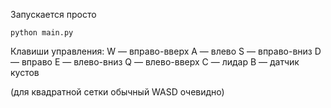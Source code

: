 Запускается просто

```
python main.py
```

Клавиши управления:
W — вправо-вверх
A — влево 
S — вправо-вниз
D — вправо 
E — влево-вниз
Q — влево-вверх
C — лидар
B — датчик кустов

(для квадратной сетки обычный WASD очевидно)